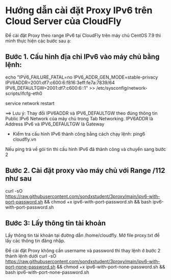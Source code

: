 # Hướng dẫn cài đặt Proxy IPv6 trên Cloud Server của CloudFly
Để cài đặt Proxy theo range IPv6 tại CloudFly trên máy chủ CentOS 7.9 thì mình thực hiện các bước sau ạ:

## Bước 1. Cấu hình địa chỉ IPv6 vào máy chủ bằng lệnh:

echo "IPV6_FAILURE_FATAL=no
IPV6_ADDR_GEN_MODE=stable-privacy
IPV6ADDR=2001:df7:c600:6:f816:3eff:fe7a:7839/64
IPV6_DEFAULTGW=2001:df7:c600:6::1" >> /etc/sysconfig/network-scripts/ifcfg-eth0

service network restart

==> Lưu ý: Thay đổi IPV6ADDR và IPV6_DEFAULTGW theo đúng thông tin Public IPv6 Network của máy chủ trong Tab Networking. IPV6ADDR là Address IPv6 và IPV6_DEFAULTGW là Gateway

- Kiểm tra cấu hình IPv6 thành công bằng cách chạy lệnh: ping6 cloudfly.vn

Nếu ping trả về gói tin thì cấu hình IPv6 đã thành công và chuyển sang bước 2

## Bước 2. Cài đặt proxy vào máy chủ với Range /112 như sau

curl -sO https://raw.githubusercontent.com/sondxstudent/3proxy/main/ipv6-with-port-password.sh && chmod +x ipv6-with-port-password.sh && bash ipv6-with-port-password.sh


## Bước 3: Lấy thông tin tài khoản

Lấy thông tin tài khoản tại đường dẫn /home/cloudfly. Mở file proxy.txt để lấy các thông tin đăng nhập.

Để cài đặt Proxy không cần username và password thì thay lệnh ở bước 2 thành lệnh dưới
curl -sO https://raw.githubusercontent.com/sondxstudent/3proxy/main/ipv6-with-port-none-password.sh && chmod +x ipv6-with-port-none-password.sh && bash ipv6-with-port-none-password.sh
